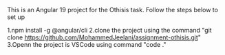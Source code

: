This is an Angular 19 project for the Othisis task. Follow the steps below to set up

1.npm install -g @angular/cli
2.clone the project using the command "git clone https://github.com/MohammedJeelani/assignment-othisis.git"
3.Openn the project is VSCode using command "code ."